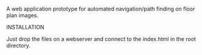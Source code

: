 A web application prototype for automated navigation/path finding on floor plan images.

INSTALLATION

Just drop the files on a webserver and connect to the index.html in the root directory.
